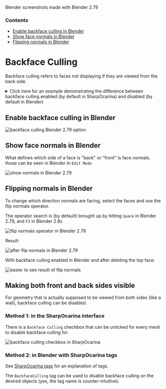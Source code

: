 Blender screenshots made with Blender 2.79

### Contents

 - [Enable backface culling in Blender](#enable-backface-culling-in-blender)
 - [Show face normals in Blender](#show-face-normals-in-blender)
 - [Flipping normals in Blender](#flipping-normals-in-blender)

# Backface Culling

Backface culling refers to faces not displaying if they are viewed from the back side.

<details>
<summary>Click here for an example demonstrating the difference between backface culling enabled (by default in SharpOcarina) and disabled (by default in Blender)</summary>
SharpOcarina:

![How it looks in SharpOcarina](https://421.es/doyu/1jmsf7)

Blender:

![How it looks in Blender (2.79)](https://421.es/doyu/1jmsin)
</details>

## Enable backface culling in Blender

![backface culling Blender 2.79 option](https://421.es/doyu/1jmoqx)

## Show face normals in Blender

What defines which side of a face is "back" or "front" is face normals, those can be seen in Blender in `Edit Mode`

![show normals in Blender 2.79](https://421.es/doyu/1jmota)

## Flipping normals in Blender

To change which direction normals are facing, select the faces and use the flip normals operator.

The operator search is (by default) brought up by hitting `Space` in Blender 2.79, and `F3` in Blender 2.8x

![flip normals operator in Blender 2.79](https://421.es/doyu/1jmoua)

Result:

![after flip normals in Blender 2.79](https://421.es/doyu/1jmovq)

With backface culling enabled in Blender and after deleting the top face:

![easier to see result of flip normals](https://421.es/doyu/1jmowv)

## Making both front and back sides visible

For geometry that is actually supposed to be viewed from both sides (like a wall), backface culling can be disabled.

### Method 1: in the SharpOcarina interface

There is a `Backface Culling` checkbox that can be unticked for every mesh to disable backface culling for.

![backface culling checkbox in SharpOcarina](https://421.es/doyu/1jmthd)

### Method 2: in Blender with SharpOcarina tags

See [SharpOcarina tags](sharpocarina_tags.md) for an explanation of tags.

The `BackfaceCulling` tag can be used to disable backface culling on the desired objects (yes, the tag name is counter-intuitive).

